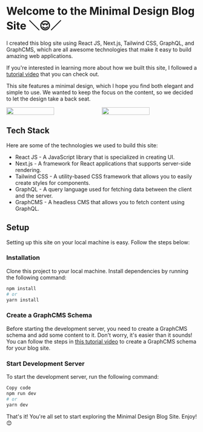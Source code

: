 # Welcome to the Minimal Design Blog Site ＼😌／

I created this blog site using React JS, Next.js, Tailwind CSS, GraphQL, and GraphCMS, which are all awesome technologies that make it easy to build amazing web applications.

If you're interested in learning more about how we built this site, I followed a [tutorial video](https://www.youtube.com/watch?v=HYv55DhgTuA) that you can check out.

This site features a minimal design, which I hope you find both elegant and simple to use. We wanted to keep the focus on the content, so we decided to let the design take a back seat.

<div style="width: 100%; display: flex; justify-content: center;">
  <img src="https://user-images.githubusercontent.com/59190800/221466118-e1fac935-8fcc-4ffb-9e55-be24ac63cc4f.png" width="50%">
  <img src="https://user-images.githubusercontent.com/59190800/221477076-06dd8b52-baf6-4cb7-911f-fda0c511d20c.png" width="50%">
</div>



## Tech Stack

Here are some of the technologies we used to build this site:

- React JS - A JavaScript library that is specialized in creating UI.
- Next.js - A framework for React applications that supports server-side rendering.
- Tailwind CSS - A utility-based CSS framework that allows you to easily create styles for components.
- GraphQL - A query language used for fetching data between the client and the server.
- GraphCMS - A headless CMS that allows you to fetch content using GraphQL.

## Setup

Setting up this site on your local machine is easy. Follow the steps below:

### Installation
Clone this project to your local machine.
Install dependencies by running the following command:

```bash
npm install
# or
yarn install
```

### Create a GraphCMS Schema
Before starting the development server, you need to create a GraphCMS schema and add some content to it. Don't worry, it's easier than it sounds! You can follow the steps in [this tutorial video](https://www.youtube.com/watch?v=HYv55DhgTuA&t=467s) to create a GraphCMS schema for your blog site.

### Start Development Server
To start the development server, run the following command:

```bash
Copy code
npm run dev
# or
yarn dev
```

That's it! You're all set to start exploring the Minimal Design Blog Site. Enjoy! 😊
